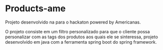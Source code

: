# Products-ame

Projeto desenvolvido na para o hackaton powered by Americanas.

O projeto consiste em um filtro personalizado para que o cliente possa personalizar com as tags dos produtos aos quais ele se sinteressa,
projeto desenvolvido em java com a ferramenta spring boot do spring framework.
